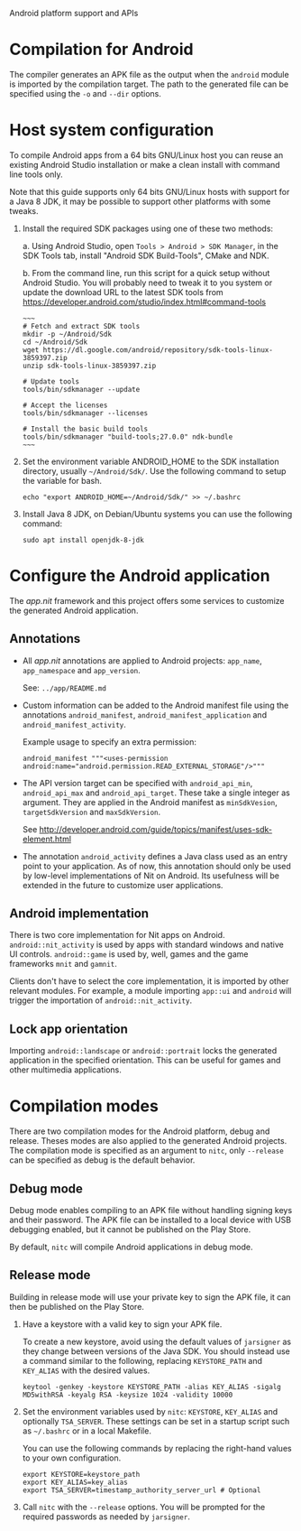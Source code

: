 Android platform support and APIs

# Compilation for Android

The compiler generates an APK file as the output when the `android`
module is imported by the compilation target. The path to the generated
file can be specified using the `-o` and `--dir` options.

# Host system configuration

To compile Android apps from a 64 bits GNU/Linux host you can reuse an existing Android Studio
installation or make a clean install with command line tools only.

Note that this guide supports only 64 bits GNU/Linux hosts with support for a Java 8 JDK,
it may be possible to support other platforms with some tweaks.

1.	Install the required SDK packages using one of these two methods:

	a.	Using Android Studio, open `Tools > Android > SDK Manager`, in the SDK Tools tab,
		install "Android SDK Build-Tools", CMake and NDK.

	b.	From the command line, run this script for a quick setup without Android Studio.
		You will probably need to tweak it to you system or update the download URL
		to the latest SDK tools from https://developer.android.com/studio/index.html#command-tools

		~~~
		# Fetch and extract SDK tools
		mkdir -p ~/Android/Sdk
		cd ~/Android/Sdk
		wget https://dl.google.com/android/repository/sdk-tools-linux-3859397.zip
		unzip sdk-tools-linux-3859397.zip

		# Update tools
		tools/bin/sdkmanager --update

		# Accept the licenses
		tools/bin/sdkmanager --licenses

		# Install the basic build tools
		tools/bin/sdkmanager "build-tools;27.0.0" ndk-bundle
		~~~

3.	Set the environment variable ANDROID_HOME to the SDK installation directory, usually `~/Android/Sdk/`.
	Use the following command to setup the variable for bash.

	~~~
	echo "export ANDROID_HOME=~/Android/Sdk/" >> ~/.bashrc
	~~~

4.	Install Java 8 JDK, on Debian/Ubuntu systems you can use the following command:

	~~~
	sudo apt install openjdk-8-jdk
	~~~

# Configure the Android application

The _app.nit_ framework and this project offers some services to
customize the generated Android application.

## Annotations

* All _app.nit_ annotations are applied to Android projects:
  `app_name`, `app_namespace` and `app_version`.

    See: `../app/README.md`

* Custom information can be added to the Android manifest file
using the annotations `android_manifest`, `android_manifest_application`
and `android_manifest_activity`.

    Example usage to specify an extra permission:

    ~~~
    android_manifest """<uses-permission android:name="android.permission.READ_EXTERNAL_STORAGE"/>"""
    ~~~

* The API version target can be specified with `android_api_min`,
`android_api_max` and `android_api_target`. These take a single
integer as argument. They are applied in the Android manifest as
`minSdkVesion`, `targetSdkVersion` and `maxSdkVersion`.

    See http://developer.android.com/guide/topics/manifest/uses-sdk-element.html

* The annotation `android_activity` defines a Java class used as an
 entry point to your application. As of now, this annotation should
  only be used by low-level implementations of Nit on Android.
  Its usefulness will be extended in the future to customize user applications.

## Android implementation

There is two core implementation for Nit apps on Android.
`android::nit_activity` is used by apps with standard windows and native UI controls.
`android::game` is used by, well, games and the game frameworks `mnit` and `gamnit`.

Clients don't have to select the core implementation, it is imported by other relevant modules.
For example, a module importing `app::ui` and `android` will trigger the importation of `android::nit_activity`.

## Lock app orientation

Importing `android::landscape` or `android::portrait` locks the generated
application in the specified orientation. This can be useful for games and
other multimedia applications.

# Compilation modes

There are two compilation modes for the Android platform, debug and release.
Theses modes are also applied to the generated Android projects.
The compilation mode is specified as an argument to `nitc`, only
`--release` can be specified as debug is the default behavior.

## Debug mode

Debug mode enables compiling to an APK file without handling signing keys
and their password. The APK file can be installed to a local device with
USB debugging enabled, but it cannot be published on the Play Store.

By default, `nitc` will compile Android applications in debug mode.

## Release mode

Building in release mode will use your private key to sign the
APK file, it can then be published on the Play Store.

1. Have a keystore with a valid key to sign your APK file.

    To create a new keystore, avoid using the default values of `jarsigner`
as they change between versions of the Java SDK. You should instead use a
command similar to the following, replacing `KEYSTORE_PATH` and `KEY_ALIAS`
with the desired values.

    ~~~
    keytool -genkey -keystore KEYSTORE_PATH -alias KEY_ALIAS -sigalg MD5withRSA -keyalg RSA -keysize 1024 -validity 10000
    ~~~

2. Set the environment variables used by `nitc`: `KEYSTORE`, `KEY_ALIAS` and
optionally `TSA_SERVER`. These settings can be set in a startup script such as
`~/.bashrc` or in a local Makefile.

    You can use the following commands by replacing the right-hand values
to your own configuration.

    ~~~
    export KEYSTORE=keystore_path
    export KEY_ALIAS=key_alias
    export TSA_SERVER=timestamp_authority_server_url # Optional
    ~~~

3. Call `nitc` with the `--release` options. You will be prompted for the
required passwords as needed by `jarsigner`.
